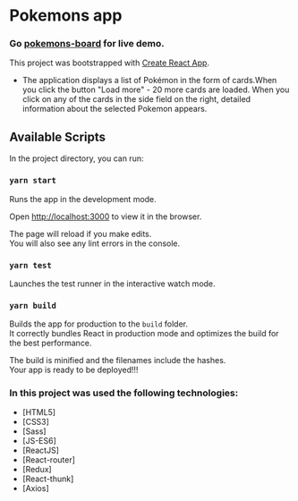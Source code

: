 # Pokemons app

### Go **[pokemons-board](https://nikolay07.github.io/pokemos-board-app/)** for live demo.

This project was bootstrapped with [Create React App](https://github.com/facebook/create-react-app).

* The application displays a list of Pokémon in the form of cards.When you click the button "Load more" -  20 more cards are loaded. When you click on any of the cards in the side field on the right, detailed information about the selected Pokemon appears.

## Available Scripts

In the project directory, you can run:

### `yarn start`

Runs the app in the development mode.<br />

Open [http://localhost:3000](http://localhost:3000) to view it in the browser.

The page will reload if you make edits.<br />
You will also see any lint errors in the console.

### `yarn test`
Launches the test runner in the interactive watch mode.<br />

### `yarn build`
Builds the app for production to the `build` folder.<br />
It correctly bundles React in production mode and optimizes the build for the best performance.

The build is minified and the filenames include the hashes.<br />
Your app is ready to be deployed!!!

### In this project was used the following technologies:

- [HTML5]
- [CSS3]
- [Sass]
- [JS-ES6]
- [ReactJS]
- [React-router]
- [Redux]
- [React-thunk]
- [Axios]



